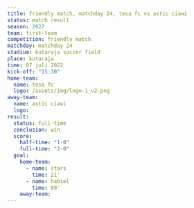 ```yaml
---
title: friendly match, matchday 24, tesa fc vs astic ciawi
status: match result
season: 2022
team: first-team
competition: friendly match
matchday: matchday 24
stadium: kutaraja soccer field
place: kutaraja
time: 07 juli 2022
kick-off: "15:30"
home-team:
  name: tesa fc
  logo: /assets/img/logo-1_v2.png
away-team:
  name: astic ciawi
  logo: 
result:
  status: full-time
  conclusion: win
  score:
    half-time: "1-0"
    full-time: "2-0"
  goal:
    home-team:
      - name: stars
        time: 21'
      - name: habiel
        time: 69'
    away-team:
---
```

